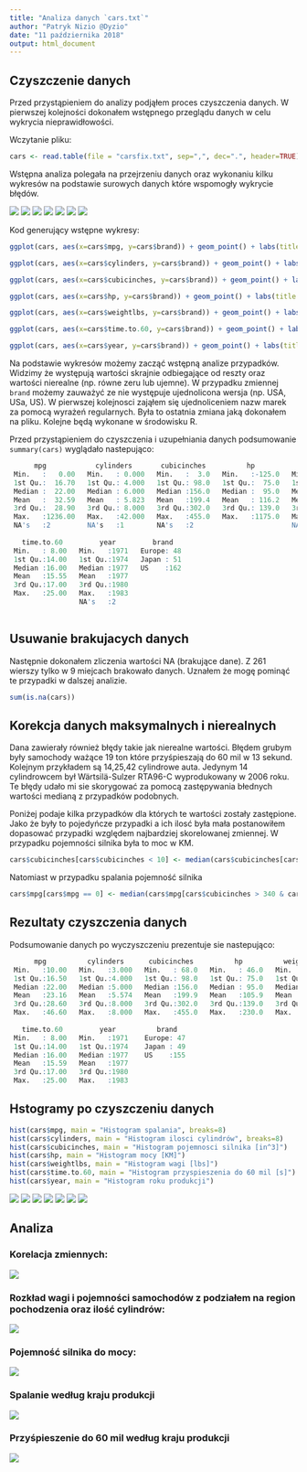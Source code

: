```yaml
---
title: "Analiza danych `cars.txt`"  
author: "Patryk Nizio @Dyzio"
date: "11 października 2018"
output: html_document
---
```


## Czyszczenie danych

Przed przystąpieniem do analizy podjąłem proces czyszczenia danych. 
W pierwszej kolejności dokonałem wstępnego przeglądu danych w celu wykrycia nieprawidłowości. 

Wczytanie pliku:
``` r
cars <- read.table(file = "carsfix.txt", sep=",", dec=".", header=TRUE)
```

Wstępna analiza polegała na przejrzeniu danych oraz wykonaniu kilku wykresów na podstawie surowych danych które wspomogły wykrycie błędów.


                

![](plots/raw_brand_mpg.png)
![](plots/raw_brand_cubicinches.png)
![](plots/raw_brand_cylinders.png)
![](plots/raw_brand_hp.png)
![](plots/raw_brand_timeto60.png)
![](plots/raw_brand_weight.png)
![](plots/raw_brand_year.png)


Kod generujący wstępne wykresy:
``` r 
ggplot(cars, aes(x=cars$mpg, y=cars$brand)) + geom_point() + labs(title = "Brand / mpg", tag = "Cars.txt / raw", x = "Miles Per Gallon", y = "Brand")

ggplot(cars, aes(x=cars$cylinders, y=cars$brand)) + geom_point() + labs(title = "Brand / cylinders", tag = "Cars.txt / raw", x = "Cylinders", y = "Brand")

ggplot(cars, aes(x=cars$cubicinches, y=cars$brand)) + geom_point() + labs(title = "Brand / cubic inches", tag = "Cars.txt / raw", x = "Cubic inches", y = "Brand")

ggplot(cars, aes(x=cars$hp, y=cars$brand)) + geom_point() + labs(title = "Brand / Horsepower", tag = "Cars.txt / raw", x = "Horsepower", y = "Brand")

ggplot(cars, aes(x=cars$weightlbs, y=cars$brand)) + geom_point() + labs(title = "Brand / Weight", tag = "Cars.txt / raw", x = "Weight [lbs]", y = "Brand")

ggplot(cars, aes(x=cars$time.to.60, y=cars$brand)) + geom_point() + labs(title = "Brand / Time to 60 mph", tag = "Cars.txt / raw", x = "Time to 60 mph", y = "Brand")

ggplot(cars, aes(x=cars$year, y=cars$brand)) + geom_point() + labs(title = "Brand / Year", tag = "Cars.txt / raw", x = "Production year", y = "Brand")
```

Na podstawie wykresów możemy zacząć wstępną analize przypadków. Widzimy że występują wartości skrajnie odbiegające od reszty oraz wartości nierealne (np. równe zeru lub ujemne). W przypadku zmiennej `brand` możemy zauważyć ze nie występuje ujednolicona wersja (np. USA, USa, US). 
W pierwszej kolejnosci zająłem się ujednoliceniem nazw marek za pomocą wyrażeń regularnych. Była to ostatnia zmiana jaką dokonałem na pliku. Kolejne będą wykonane w środowisku R.


Przed przystąpieniem do czyszczenia i uzupełniania danych podsumowanie `summary(cars)`
wyglądało nastepująco:

``` r
      mpg            cylinders       cubicinches          hp           weightlbs    
 Min.   :   0.00   Min.   : 0.000   Min.   :  3.0   Min.   :-125.0   Min.   :   25  
 1st Qu.:  16.70   1st Qu.: 4.000   1st Qu.: 98.0   1st Qu.:  75.0   1st Qu.: 2246  
 Median :  22.00   Median : 6.000   Median :156.0   Median :  95.0   Median : 2835  
 Mean   :  32.59   Mean   : 5.823   Mean   :199.4   Mean   : 116.2   Mean   : 3318  
 3rd Qu.:  28.90   3rd Qu.: 8.000   3rd Qu.:302.0   3rd Qu.: 139.0   3rd Qu.: 3672  
 Max.   :1236.00   Max.   :42.000   Max.   :455.0   Max.   :1175.0   Max.   :42135  
 NA's   :2         NA's   :1        NA's   :2                        NA's   :2    
 
   time.to.60         year         brand    
 Min.   : 8.00   Min.   :1971   Europe: 48  
 1st Qu.:14.00   1st Qu.:1974   Japan : 51  
 Median :16.00   Median :1977   US    :162  
 Mean   :15.55   Mean   :1977               
 3rd Qu.:17.00   3rd Qu.:1980               
 Max.   :25.00   Max.   :1983               
                 NA's   :2     
                 
```

## Usuwanie brakujacych danych

Następnie dokonałem zliczenia wartości NA (brakujące dane). Z 261 wierszy tylko w 9 miejcach brakowało danych. Uznałem że mogę pominąć te przypadki w dalszej analizie.

``` r
sum(is.na(cars))
```

## Korekcja danych maksymalnych i nierealnych 

Dana zawierały również  błędy takie jak nierealne wartości. Błędem grubym były samochody ważące 19 ton które przyśpieszają do 60 mil w 13 sekund.
Kolejnym przykładem są 14,25,42 cylindrowe auta. Jedynym 14 cylindrowcem był Wärtsilä-Sulzer RTA96-C wyprodukowany w 2006 roku. Te błędy udało mi sie skorygować za pomocą zastępywania błednych wartości medianą z przypadków podobnych.

Poniżej podaje kilka przypadków dla których te wartości zostały zastępione. 
Jako że były to pojedyńcze przypadki a ich ilosć była mała postanowiłem dopasować przypadki względem najbardziej skorelowanej zmiennej. W przypadku pojemności silnika była to moc w KM.

``` r
cars$cubicinches[cars$cubicinches < 10] <- median(cars$cubicinches[cars$hp > 140 & cars$hp < 160 ])
```

Natomiast w przypadku spalania pojemność silnika

``` r
cars$mpg[cars$mpg == 0] <- median(cars$mpg[cars$cubicinches > 340 & cars$cubicinches < 360 ])
```


## Rezultaty czyszczenia danych

Podsumowanie danych po wyczyszczeniu prezentuje sie nastepująco:


``` r
      mpg          cylinders      cubicinches          hp          weightlbs   
 Min.   :10.00   Min.   :3.000   Min.   : 68.0   Min.   : 46.0   Min.   :1613  
 1st Qu.:16.50   1st Qu.:4.000   1st Qu.: 98.0   1st Qu.: 75.0   1st Qu.:2228  
 Median :22.00   Median :5.000   Median :156.0   Median : 95.0   Median :2790  
 Mean   :23.16   Mean   :5.574   Mean   :199.9   Mean   :105.9   Mean   :2988  
 3rd Qu.:28.60   3rd Qu.:8.000   3rd Qu.:302.0   3rd Qu.:139.0   3rd Qu.:3638  
 Max.   :46.60   Max.   :8.000   Max.   :455.0   Max.   :230.0   Max.   :4997  
 
   time.to.60         year          brand    
 Min.   : 8.00   Min.   :1971    Europe: 47  
 1st Qu.:14.00   1st Qu.:1974    Japan : 49  
 Median :16.00   Median :1977    US    :155  
 Mean   :15.59   Mean   :1977                
 3rd Qu.:17.00   3rd Qu.:1980                
 Max.   :25.00   Max.   :1983      
```


## Hstogramy po czyszczeniu danych
``` r
hist(cars$mpg, main = "Histogram spalania", breaks=8)
hist(cars$cylinders, main = "Histogram ilosci cylindrów", breaks=8)
hist(cars$cubicinches, main = "Histogram pojemnosci silnika [in^3]")
hist(cars$hp, main = "Histogram mocy [KM]")
hist(cars$weightlbs, main = "Histogram wagi [lbs]")
hist(cars$time.to.60, main = "Histogram przyspieszenia do 60 mil [s]")
hist(cars$year, main = "Histogram roku produkcji")
```

![](plots/hist_mpg.png)
![](plots/hist_cubic.png)
![](plots/hist_cylinder.png)
![](plots/hist_hp.png)
![](plots/hist_weight.png)
![](plots/hist_time.png)
![](plots/hist_year.png)




## Analiza

### Korelacja zmiennych: 
![](plots/korelacja_cars.png)

### Rozkład wagi i pojemności samochodów z podziałem na region pochodzenia oraz ilość cylindrów:

![](plots/clean_weight_cubic_brand_cylinders.png)


### Pojemność silnika do mocy:
![](plots/line_reg_cubic_hp.png)

### Spalanie według kraju produkcji
![](plots/spalanie_brand.png)

### Przyśpieszenie do 60 mil według kraju produkcji
![](plots/brand_time.png)
